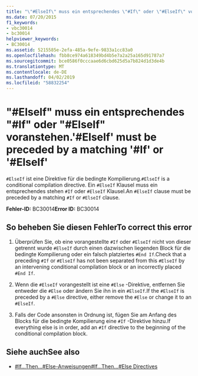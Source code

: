 ```yaml
---
title: "\"#ElseIf\" muss ein entsprechendes \"#If\" oder \"#ElseIf\" voranstehen."
ms.date: 07/20/2015
f1_keywords:
- vbc30014
- bc30014
helpviewer_keywords:
- BC30014
ms.assetid: 5215585e-2efa-485a-9efe-9833a1cc83a0
ms.openlocfilehash: fbb8ce974a618349bd4b5e7a2a25a165d91787a7
ms.sourcegitcommit: bce0586f0cccaae6d6cbd625d5a7b824d1d3de4b
ms.translationtype: MT
ms.contentlocale: de-DE
ms.lasthandoff: 04/02/2019
ms.locfileid: "58832254"
---
```

# <a name="elseif-must-be-preceded-by-a-matching-if-or-elseif"></a><span data-ttu-id="6c9a9-102">"#ElseIf" muss ein entsprechendes "#If" oder "#ElseIf" voranstehen.</span><span class="sxs-lookup"><span data-stu-id="6c9a9-102">'#ElseIf' must be preceded by a matching '#If' or '#ElseIf'</span></span>
<span data-ttu-id="6c9a9-103">`#ElseIf` ist eine Direktive für die bedingte Kompilierung.</span><span class="sxs-lookup"><span data-stu-id="6c9a9-103">`#ElseIf` is a conditional compilation directive.</span></span> <span data-ttu-id="6c9a9-104">Ein `#ElseIf` Klausel muss ein entsprechendes stehen `#If` oder `#ElseIf` Klausel.</span><span class="sxs-lookup"><span data-stu-id="6c9a9-104">An `#ElseIf` clause must be preceded by a matching `#If` or `#ElseIf` clause.</span></span>  
  
 <span data-ttu-id="6c9a9-105">**Fehler-ID:** BC30014</span><span class="sxs-lookup"><span data-stu-id="6c9a9-105">**Error ID:** BC30014</span></span>  
  
## <a name="to-correct-this-error"></a><span data-ttu-id="6c9a9-106">So beheben Sie diesen Fehler</span><span class="sxs-lookup"><span data-stu-id="6c9a9-106">To correct this error</span></span>  
  
1.  <span data-ttu-id="6c9a9-107">Überprüfen Sie, ob eine vorangestellte `#If` oder `#ElseIf` nicht von dieser getrennt wurde `#ElseIf` durch einen dazwischen liegenden Block für die bedingte Kompilierung oder ein falsch platziertes `#End If`.</span><span class="sxs-lookup"><span data-stu-id="6c9a9-107">Check that a preceding `#If` or `#ElseIf` has not been separated from this `#ElseIf` by an intervening conditional compilation block or an incorrectly placed `#End If`.</span></span>  
  
2.  <span data-ttu-id="6c9a9-108">Wenn die `#ElseIf` vorangestellt ist eine `#Else` -Direktive, entfernen Sie entweder die `#Else` oder ändern Sie ihn in ein `#ElseIf`.</span><span class="sxs-lookup"><span data-stu-id="6c9a9-108">If the `#ElseIf` is preceded by a `#Else` directive, either remove the `#Else` or change it to an `#ElseIf`.</span></span>  
  
3.  <span data-ttu-id="6c9a9-109">Falls der Code ansonsten in Ordnung ist, fügen Sie am Anfang des Blocks für die bedingte Kompilierung eine `#If` -Direktive hinzu.</span><span class="sxs-lookup"><span data-stu-id="6c9a9-109">If everything else is in order, add an `#If` directive to the beginning of the conditional compilation block.</span></span>  
  
## <a name="see-also"></a><span data-ttu-id="6c9a9-110">Siehe auch</span><span class="sxs-lookup"><span data-stu-id="6c9a9-110">See also</span></span>

- [<span data-ttu-id="6c9a9-111">#If...Then...#Else-Anweisungen</span><span class="sxs-lookup"><span data-stu-id="6c9a9-111">#If...Then...#Else Directives</span></span>](../../../visual-basic/language-reference/directives/if-then-else-directives.md)
